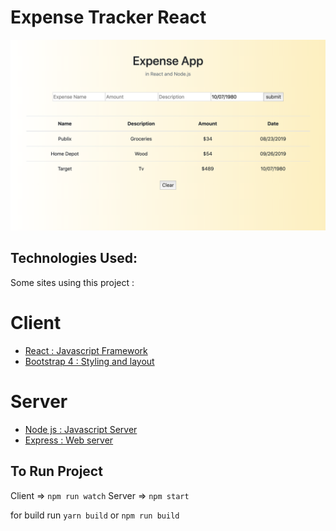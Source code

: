 # Expense Tracker React

![Todo in React](/screenshot.png)

## Technologies Used: 

Some sites using this project :

# Client
* [React : Javascript Framework](https://reactjs.org/)
* [Bootstrap 4 : Styling and layout](https://getbootstrap.com/)


# Server
* [Node js : Javascript Server](https://nodejs.org/en/)
* [Express : Web server ](https://expressjs.com/)

## To Run Project

Client => `npm run watch` 
Server => `npm start`

for build run `yarn build` or `npm run build`